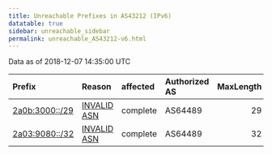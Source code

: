 ```yaml
---
title: Unreachable Prefixes in AS43212 (IPv6)
datatable: true
sidebar: unreachable_sidebar
permalink: unreachable_AS43212-v6.html
---
```


Data as of 2018-12-07 14:35:00 UTC


<div class="datatable-begin"></div>

| Prefix                                                 | Reason                                                                                                | affected   | Authorized AS   |   MaxLength | Anchor                                         |   unreachable /48s |
|:-------------------------------------------------------|:------------------------------------------------------------------------------------------------------|:-----------|:----------------|------------:|:-----------------------------------------------|-------------------:|
| [2a0b:3000::/29](https://stat.ripe.net/2a0b:3000::/29) | [INVALID ASN](https://rpki-validator.ripe.net/announcement-preview?asn=AS43212&prefix=2a0b:3000::/29) | complete   | AS64489         |          29 | [RIPE](unreachable_RIPE_NCC_RPKI_Root-v6.html) |             524288 |
| [2a03:9080::/32](https://stat.ripe.net/2a03:9080::/32) | [INVALID ASN](https://rpki-validator.ripe.net/announcement-preview?asn=AS43212&prefix=2a03:9080::/32) | complete   | AS64489         |          32 | [RIPE](unreachable_RIPE_NCC_RPKI_Root-v6.html) |              65536 |

<div class="datatable-end"></div>